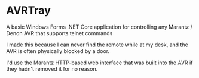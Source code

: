 ﻿# AVRTray

A basic Windows Forms .NET Core application for controlling any Marantz / Denon AVR that supports telnet commands

I made this because I can never find the remote while at my desk, and the AVR is often physically blocked by a door.

I'd use the Marantz HTTP-based web interface that was built into the AVR if they hadn't removed it for no reason.